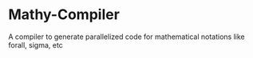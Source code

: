 # Mathy-Compiler
A compiler to generate parallelized code for mathematical notations like forall, sigma, etc
